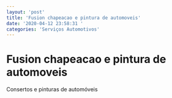 ```yaml
---
layout: 'post'
title: 'Fusion chapeacao e pintura de automoveis'
date: '2020-04-12 23:58:31 '
categories: 'Serviços Automotivos'
---
```


# Fusion chapeacao e pintura de automoveis

Consertos e pinturas de automóveis 
